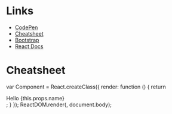 # Links

 * [CodePen](http://codepen.io/vuchina/pen/yVXKgJ)
 * [Cheatsheet](http://ricostacruz.com/cheatsheets/react.html)
 * [Bootstrap](http://getbootstrap.com/components/#thumbnails)
 * [React Docs](https://facebook.github.io/react/docs/introducing-jsx.html)
 
# Cheatsheet

var Component = React.createClass({
  render: function () {
    return <div>Hello {this.props.name}</div>;
  }
});
ReactDOM.render(<Component name="John" />, document.body);




